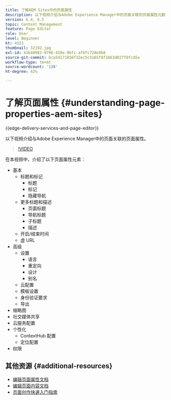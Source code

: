 ```yaml
---
title: 了解AEM Sites中的页面属性
description: 以下视频介绍与Adobe Experience Manager中的页面关联的页面属性元数据。
version: 6.4, 6.5
topic: Content Management
feature: Page Editor
role: User
level: Beginner
kt: 4321
thumbnail: 32192.jpg
exl-id: 41b40982-9796-418e-9bfc-af6fc720e9b8
source-git-commit: bca54171856f32ec5c5165f8f1663d027f9fcd5e
workflow-type: tm+mt
source-wordcount: '138'
ht-degree: 42%

---
```


# 了解页面属性 {#understanding-page-properties-aem-sites}

{{edge-delivery-services-and-page-editor}}

以下视频介绍与Adobe Experience Manager中的页面关联的页面属性。

>[!VIDEO](https://video.tv.adobe.com/v/32192?quality=12&learn=on)

在本视频中，介绍了以下页面属性元素：

* 基本
   * 标题和标记
      * 标题
      * 标记
      * 隐藏导航
   * 更多标题和描述
      * 页面标题
      * 导航标题
      * 子标题
      * 描述
   * 开启/结束时间
   * 虚 URL
* 高级
   * 设置
      * 语言
      * 重定向
      * 设计
      * 别名
   * 云配置
   * 模板设置
   * 身份验证要求
   * 导出
* 缩略图
* 社交媒体共享
* 云服务配置
* 个性化
   * ContextHub 配置
   * 定位配置
* 权限

## 其他资源 {#additional-resources}

* [编辑页面属性文档](https://experienceleague.adobe.com/docs/experience-manager-65/authoring/authoring/editing-page-properties.html)
* [编辑页面内容文档](https://experienceleague.adobe.com/docs/experience-manager-65/authoring/authoring/editing-content.html)
* [页面创作快速入门指南](https://experienceleague.adobe.com/docs/experience-manager-cloud-service/sites/authoring/getting-started/quick-start.html)
